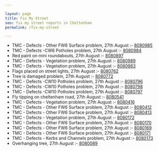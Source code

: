 ```yaml
---

layout: page
title: Fix My Street
seo: fix my street reports in Cheltenham
permalink: /fix-my-street

---
```


<!-- fix_marker starts -->

- TMC - Defects - Other FW6  Surface problem, 27th August :- [8080985](https://www.fixmystreet.com/report/8080985)
- TMC - Defects -CW6 Potholes  problem, 27th August :- [8080984](https://www.fixmystreet.com/report/8080984)
- Red paint on mini roundabouts, 27th August :- [8080897](https://www.fixmystreet.com/report/8080897)
- TMC - Defects - Vegetation problem, 27th August :- [8080989](https://www.fixmystreet.com/report/8080989)
- TMC - Defects - Vegetation problem, 27th August :- [8080983](https://www.fixmystreet.com/report/8080983)
- Flags placed on street lights, 27th August :- [8080762](https://www.fixmystreet.com/report/8080762)
- Tree is damaged problem, 27th August :- [8080772](https://www.fixmystreet.com/report/8080772)
- TMC - Defects -CW10 Potholes problem, 27th August :- [8080796](https://www.fixmystreet.com/report/8080796)
- TMC - Defects -CW10 Potholes problem, 27th August :- [8080798](https://www.fixmystreet.com/report/8080798)
- TMC - Defects -CW10 Potholes problem, 27th August :- [8080797](https://www.fixmystreet.com/report/8080797)
- Fly tipping on cheltenham road, 27th August :- [8080541](https://www.fixmystreet.com/report/8080541)
- TMC - Defects - Vegetation problem, 27th August :- [8080416](https://www.fixmystreet.com/report/8080416)
- TMC - Defects - Other FW6  Surface problem, 27th August :- [8080412](https://www.fixmystreet.com/report/8080412)
- TMC - Defects - Other FW6  Surface problem, 27th August :- [8080413](https://www.fixmystreet.com/report/8080413)
- TMC - Defects - Vegetation problem, 27th August :- [8080172](https://www.fixmystreet.com/report/8080172)
- TMC - Defects - Other FW6  Surface problem, 27th August :- [8080170](https://www.fixmystreet.com/report/8080170)
- TMC - Defects - Other FW6  Surface problem, 27th August :- [8080169](https://www.fixmystreet.com/report/8080169)
- TMC - Defects - Other FW6  Surface problem, 27th August :- [8080171](https://www.fixmystreet.com/report/8080171)
- TMC - Defects - Kerbs and Channels problem, 27th August :- [8080173](https://www.fixmystreet.com/report/8080173)
- Overhanging tree, 27th August :- [8080089](https://www.fixmystreet.com/report/8080089)

<!-- fix_marker ends -->